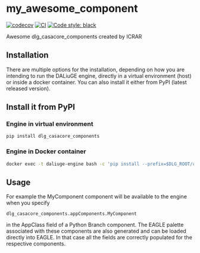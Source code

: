 # my_awesome_component

[![codecov](https://codecov.io/gh/ICRAR/dlg-casacore-components/branch/main/graph/badge.svg?token=dlg-casacore-components_token_here)](https://codecov.io/gh/ICRAR/dlg-casacore-components)
[![CI](https://github.com/ICRAR/dlg-casacore-components/actions/workflows/main.yml/badge.svg)](https://github.com/ICRAR/dlg-casacore-components/actions/workflows/main.yml)
[![Code style: black](https://img.shields.io/badge/code%20style-black-000000.svg)](https://github.com/psf/black)


Awesome dlg_casacore_components created by ICRAR

## Installation

There are multiple options for the installation, depending on how you are intending to run the DALiuGE engine, directly in a virtual environment (host) or inside a docker container. You can also install it either from PyPI (latest released version).

## Install it from PyPI

### Engine in virtual environment
```bash
pip install dlg_casacore_components
```
### Engine in Docker container
```bash
docker exec -t daliuge-engine bash -c 'pip install --prefix=$DLG_ROOT/code dlg_casacore_components'
```
## Usage
For example the MyComponent component will be available to the engine when you specify 
```
dlg_casacore_components.appComponents.MyComponent
```
in the AppClass field of a Python Branch component. The EAGLE palette associated with these components are also generated and can be loaded directly into EAGLE. In that case all the fields are correctly populated for the respective components.

